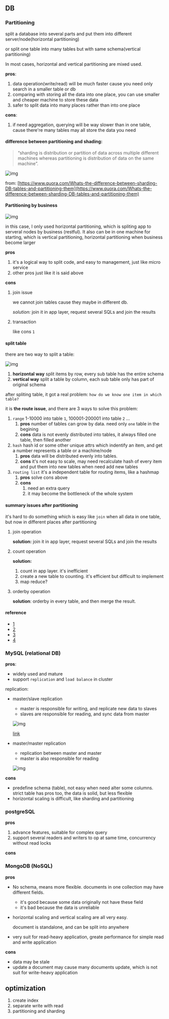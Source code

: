 ## DB

### Partitioning

split a database into several parts and put them into different server/node(horizontal partitioning)

or split one table into many tables but with same schema(vertical partitioning)

In most cases, horizontal and vertical partitioning are mixed used.

**pros**: 

1. data operation(write/read) will be much faster cause you need only search in a smaller table or db
2. comparing with storing all the data into one place, you can use smaller and cheaper machine to store these data
3. safer to split data into many places rather than into one place

**cons**:

1. if need aggregation, querying will be way slower than in one table, cause there're many tables may all store the data you need

#### difference between partitioning and shading:

> “sharding is distribution or partition of data across multiple different machines whereas partitioning is distribution of data on the same machine”.

![img](./img/diff_parti_shading.jpg)

from: [https://www.quora.com/Whats-the-difference-between-sharding-DB-tables-and-partitioning-them](https://www.quora.com/Whats-the-difference-between-sharding-DB-tables-and-partitioning-them)

#### Partitioning by business

![img](./img/parti_business.jpg)

in this case, I only used horizontal partitioning, which is spliting app to serveral nodes by business (restful). It also can be in one machine for starting, which is vertical partitioning, horizontal partitioning when business become larger

**pros**

1. it's a logical way to split code, and easy to management, just like micro service
2. other pros just like it is said above

**cons**

1. join issue

    we cannot join tables cause they maybe in different db.

    *solution:* join it in app layer, request several SQLs and join the results
2. transaction

    like cons `1`

#### split table

there are two way to split a table:

![img](./img/split_table.webp)

1. **horizontal way** split items by row, every sub table has the entire schema
2. **vertical way** split a table by column, each sub table only has part of  original schema 

after spliting table, it got a real problem: `how do we know one item in which table?`

it is **the route issue**, and there are 3 ways to solve this problem:

1. `range` 1-10000 into table `1`, 100001-200001 into table `2` ...
    1. **pros** number of tables can grow by data. need only `one` table in the begining
    2. **cons** data is not evenly distributed into tables, it always filled one table, then filled another
2. `hash`  hash id or some other unique attrs which indentify an item, and get a number represents a table or a machine/node 
    1. **pros** data will be distributed evenly into tables.
    2. **cons** it's not easy to scale, may need recalculate hash of every item and put them into new tables when need add new tables
3. `routing list` it's a independent table for routing items, like a hashmap
    1. **pros** solve cons above
    2. **cons**
        1. need an extra query
        2. it may become the bottleneck of the whole system

#### summary issues after partitioning

it's hard to do something which is easy like `join` when all data in one table, but now in different places after partitioning

1. join operation

    **solution:** join it in app layer, request several SQLs and join the results
2. count operation

    **solution:** 
    1. count in app layer. it's inefficient
    2. create a new table to counting. it's efficient but difficult to implement
    3. map reduce?
3. orderby operation
    
    **solution**: orderby in every table, and then merge the result. 

#### reference

- [1](https://www.cnblogs.com/jshen/p/7682502.html)
- [2](https://yq.aliyun.com/articles/284561?spm=a2c4e.11155472.0.0.72f3626bkDAMPJ)
- [3](https://www.jianshu.com/p/2b75742e9941)
- [4](https://blog.csdn.net/qq_28289405/article/details/80576614)

### MySQL (relational DB)

**pros**:

- widely used and mature
- support `replication` and `load balance` in cluster

replication:

- master/slave replication
    - master is responsible for writing, and replicate new data to slaves
    - slaves are responsible for reading, and sync data from master

    ![img](./img/mysql_master_slave_replication.png)

    [link](https://www.toptal.com/mysql/mysql-master-slave-replication-tutorial)

- master/master replication
    - replication between master and master
    - master is also responsible for reading

    ![img](./img/mysql_master_master_replication.png)

**cons**

- predefine schema (table), not easy when need alter some columns. strict table has pros too, the data is solid, but less flexible
- horizontal scaling is difficult, like sharding and partitioning

### postgreSQL

**pros**

1. advance features, suitable for complex query
2. support several readers and writers to op at same time, concurrency without read locks

**cons**


### MongoDB (NoSQL)

**pros**

- No schema, means more flexible. documents in one collection may have different fields.
    - it's good because some data originally not have these field
    - it's bad because the data is unreliable
- horizontal scaling and vertical scaling are all very easy.

    document is standalone, and can be split into anywhere
- very suit for read-heavy application, greate performance for simple read and write application

**cons**

- data may be stale
- update a document may cause many documents update, which is not suit for write-heavy application

## optimization

1. create index
2. separate write with read
3. partitioning and sharding 